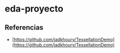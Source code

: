 # eda-proyecto


## Referencias

* [https://github.com/jadkhoury/TessellationDemo](https://github.com/jadkhoury/TessellationDemo)
